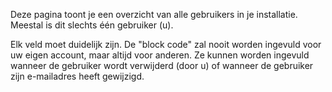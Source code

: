 Deze pagina toont je een overzicht van alle gebruikers in je installatie. Meestal is dit slechts één gebruiker (u).

Elk veld moet duidelijk zijn. De "block code" zal nooit worden ingevuld voor uw eigen account, maar altijd voor anderen. Ze kunnen worden ingevuld wanneer de gebruiker wordt verwijderd (door u) of wanneer de gebruiker zijn e-mailadres heeft gewijzigd.